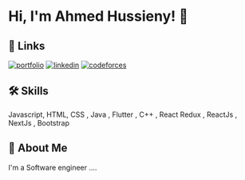 # Hi, I'm Ahmed Hussieny! 👋


## 🔗 Links
[![portfolio](https://img.shields.io/badge/my_portfolio-000?style=for-the-badge&logo=ko-fi&logoColor=white)]()
[![linkedin](https://img.shields.io/badge/linkedin-0A66C2?style=for-the-badge&logo=linkedin&logoColor=white)](https://www.linkedin.com/in/ahmed-hussieny-9941a2245)
[![codeforces](https://cdn.iconscout.com/icon/free/png-512/free-code-forces-3521352-2944796.png?f=webp&w=34)](https://codeforces.com/profile/0.8)

## 🛠 Skills
Javascript, HTML, CSS , Java , Flutter , C++ , React Redux , ReactJs , NextJs , Bootstrap


## 🚀 About Me
I'm a Software engineer ....
